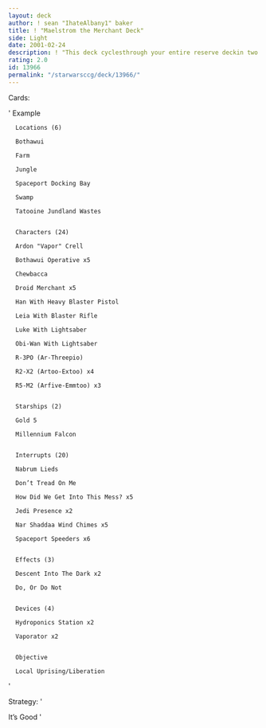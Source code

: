 ```yaml
---
layout: deck
author: ! sean "IhateAlbany1" baker
title: ! "Maelstrom the Merchant Deck"
side: Light
date: 2001-02-24
description: ! "This deck cyclesthrough your entire reserve deckin two turns allowing you to setup massive battles, drains andregeneration before the opponentcan react."
rating: 2.0
id: 13966
permalink: "/starwarsccg/deck/13966/"
---
```

Cards: 

'      Example


      Locations (6) 

      Bothawui 

      Farm 

      Jungle 

      Spaceport Docking Bay 

      Swamp 

      Tatooine Jundland Wastes 


      Characters (24) 

      Ardon "Vapor" Crell 

      Bothawui Operative x5 

      Chewbacca 

      Droid Merchant x5 

      Han With Heavy Blaster Pistol 

      Leia With Blaster Rifle 

      Luke With Lightsaber 

      Obi-Wan With Lightsaber 

      R-3PO (Ar-Threepio) 

      R2-X2 (Artoo-Extoo) x4 

      R5-M2 (Arfive-Emmtoo) x3 


      Starships (2) 

      Gold 5 

      Millennium Falcon 


      Interrupts (20) 

      Nabrum Lieds

      Don’t Tread On Me 

      How Did We Get Into This Mess? x5 

      Jedi Presence x2 

      Nar Shaddaa Wind Chimes x5 

      Spaceport Speeders x6 


      Effects (3)

      Descent Into The Dark x2 

      Do, Or Do Not 


      Devices (4) 

      Hydroponics Station x2 

      Vaporator x2 


      Objective 

      Local Uprising/Liberation 


'

Strategy: '

It’s Good '
